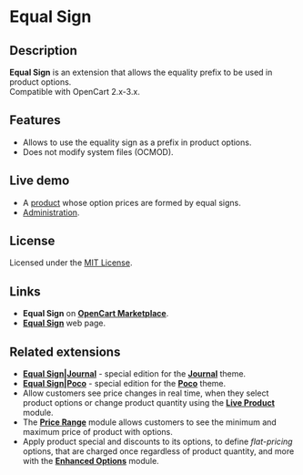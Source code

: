 # Equal Sign

## Description
**Equal Sign** is an extension that allows the equality prefix to be used in product options.  
Compatible with OpenCart 2.x-3.x.

## Features
* Allows to use the equality sign as a prefix in product options.
* Does not modify system files (OCMOD).

## Live demo
* A [product](https://demo.ocmod.space/a/iphone) whose option prices are formed by equal signs.
* [Administration](https://demo.ocmod.space/a/admin/index.php?route=catalog/product).

## License
Licensed under the [MIT License](https://raw.githubusercontent.com/ocmod-space/ocmod-equal-sign/main/LICENSE.txt).

## Links
* **Equal Sign** on [**OpenCart Marketplace**](https://www.opencart.com/index.php?route=marketplace/extension/info&extension_id=34383).
* [**Equal Sign**](https://www.ocmod.space/equal-sign) web page.

## Related extensions
* [**Equal Sign|Journal**](https://www.opencart.com/index.php?route=marketplace/extension/info&extension_id=38532) - special edition for the [**Journal**](https://www.journal-theme.com) theme.
* [**Equal Sign|Poco**](https://www.opencart.com/index.php?route=marketplace/extension/info&extension_id=45235) - special edition for the [**Poco**](https://www.pocotheme.com) theme.
* Allow customers see price changes in real time, when they select product options or change product quantity using the [**Live Product**](https://www.opencart.com/index.php?route=marketplace/extension/info&extension_id=36005) module.
* The [**Price Range**](https://www.opencart.com/index.php?route=marketplace/extension/info&extension_id=38331) module allows customers to see the minimum and maximum price of product with options.
* Apply product special and discounts to its options, to define *flat-pricing* options, that are charged once regardless of product quantity, and more with the [**Enhanced Options**](https://www.opencart.com/index.php?route=marketplace/extension/info&extension_id=40391) module.

